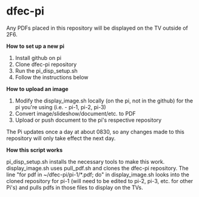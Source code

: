 # dfec-pi

Any PDFs placed in this repository will be displayed on the TV outside of 2F6.

**How to set up a new pi**

1. Install github on pi
2. Clone dfec-pi repository
3. Run the pi_disp_setup.sh
4. Follow the instructions below

**How to upload an image**

1. Modify the display_image.sh locally (on the pi, not in the github) for the pi you're using (i.e. - pi-1, pi-2, pi-3)
2. Convert image/slideshow/document/etc. to PDF
3. Upload or push document to the pi's respective repository

The Pi updates once a day at about 0830, so any changes made to this repository will only take effect the next day.

**How this script works**

pi_disp_setup.sh installs the necessary tools to make this work. display_image.sh uses pull_pdf.sh and clones the dfec-pi repository. The line "for pdf in ~/dfec-pi/pi-1/*.pdf; do" in display_image.sh looks into the cloned repository for pi-1 (will need to be edited to pi-2, pi-3, etc. for other Pi's) and pulls pdfs in those files to display on the TVs.
